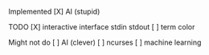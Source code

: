 Implemented
[X] AI (stupid)

TODO
[X] interactive interface stdin stdout
[ ] term color

Might not do
[ ] AI (clever)
[ ] ncurses
[ ] machine learning
